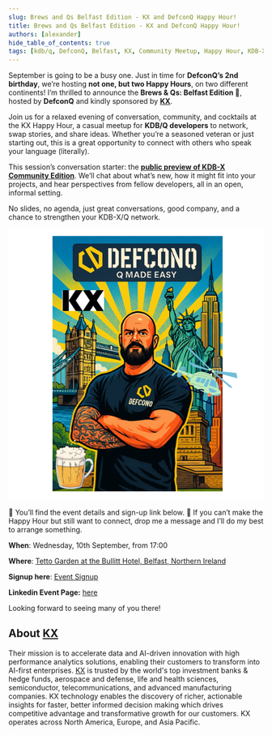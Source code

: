 ```yaml
---
slug: Brews and Qs Belfast Edition - KX and DefconQ Happy Hour!
title: Brews and Qs Belfast Edition - KX and DefconQ Happy Hour!
authors: [alexander]
hide_table_of_contents: true
tags: [kdb/q, DefconQ, Belfast, KX, Community Meetup, Happy Hour, KDB-X]
---
```


September is going to be a busy one. Just in time for **DefconQ’s 2nd birthday**,  we’re hosting **not one, but two Happy Hours**, on two different continents! I’m thrilled to announce the **Brews & Qs: Belfast Edition 🍻**, hosted by **DefconQ** and kindly sponsored by [**KX**](https://kx.com).

Join us for a relaxed evening of conversation, community, and cocktails at the KX Happy Hour, a casual meetup for **KDB/Q developers** to network, swap stories, and share ideas. Whether you’re a seasoned veteran or just starting out, this is a great opportunity to connect with others who speak your language (literally).

This session’s conversation starter: the [**public preview of KDB-X Community Edition**](https://kdb-x.kx.com/sign-in). We’ll chat about what’s new, how it might fit into your projects, and hear perspectives from fellow developers, all in an open, informal setting.

No slides, no agenda, just great conversations, good company, and a chance to strengthen your KDB-X/Q network.

![Brews and Qs Belfast Edition - KX and DefconQ Happy Hour](./DefconQ-Belfast.png)

<!--truncate-->

📍 You’ll find the event details and sign-up link below.
💬 If you can’t make the Happy Hour but still want to connect, drop me a message and I’ll do my best to arrange something.

**When**: Wednesday, 10th September, from 17:00

**Where**: [Tetto Garden at the Bullitt Hotel, Belfast, Northern Ireland](https://maps.app.goo.gl/dMm8gVPAjcHpiDRW9)

**Signup here**: [Event Signup](https://events.kx.com/brewsandqsbelfast)

**Linkedin Event Page:** [here](https://www.linkedin.com/events/7361852603938275328/)

Looking forward to seeing many of you there!

## About [KX](https://kx.com)

Their mission is to accelerate data and AI-driven innovation with high performance analytics solutions, enabling their customers to transform into AI-first enterprises. [KX](https://kx.com) is trusted by the world's top investment banks & hedge funds, aerospace and defense, life and health sciences, semiconductor, telecommunications, and advanced manufacturing companies. KX technology enables the discovery of richer, actionable insights for faster, better informed decision making which drives competitive advantage and transformative growth for our customers. KX operates across North America, Europe, and Asia Pacific.
